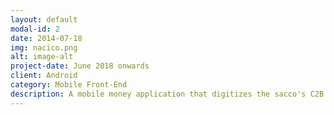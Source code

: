 ```yaml
---
layout: default
modal-id: 2
date: 2014-07-18
img: nacico.png
alt: image-alt
project-date: June 2018 onwards
client: Android
category: Mobile Front-End
description: A mobile money application that digitizes the sacco's C2B (Consumer to Business) and B2C (Business to Consumer) functionalities, alleviating a strained and congested USSD legacy system as well as providing a much needed enhanced user experience via visual data.<br><br><a href="https://play.google.com/store/apps/details?id=skyworld.nacico&gl=US">NACICO Pepea</a>
---
```

